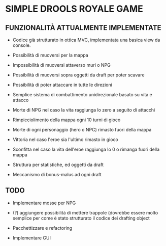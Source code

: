 # SIMPLE DROOLS ROYALE GAME

## FUNZIONALITÀ ATTUALMENTE IMPLEMENTATE

- Codice già strutturato in ottica MVC, implementata una basica view da console.

- Possibilità di muoversi per la mappa
- Impossibilità di muoversi attaverso muri o NPG
- Possibilità di muoversi sopra oggetti da draft per poter scavare 

- Possibilità di poter attaccare in tutte le direzioni
- Semplice sistema di combattimento unidirezionale basato su vita e attacco
- Morte di NPG nel caso la vita raggiunga lo zero a seguito di attacchi 

- Rimpicciolimento della mappa ogni 10 turni di gioco
- Morte di ogni personaggio (hero o NPC) rimasto fuori della mappa
- Vittoria nel caso l'eroe sia l'ultimo rimasto in gioco
- Sconfitta nel caso la vita dell'eroe raggiunga lo 0 o rimanga fuori della mappa

- Struttura per statistiche, ed oggetti da draft
- Meccanismo di bonus-malus ad ogni draft 

## TODO 

- Implementare mosse per NPG
- (?) aggiungere possibilità di mettere trappole (dovrebbe essere molto semplice per come è stato strutturato il codice dei drafting object

- Pacchettizzare e refactoring
- Implementare GUI 
